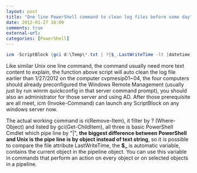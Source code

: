 ```yaml
---
layout: post
title: "One line PowerShell command to clean log files before some day"
date: 2012-01-27 16:09
comments: true
external-url:
categories: [PowerShell]
---
```

```powershell
icm -ScriptBlock {gci d:\Temp\*.txt | ?{$_.LastWriteTime -lt [datetime]"3/24/2012"} | ri } -ComputerName cvpmesip01,cvpmesip02,cvpmesip03,cvpmesip04
```
Like similar Unix one line command, the command usually need more text content to explain, <!--more-->the function above script will auto clean the log file earlier than 1/27/2012 on the computer cvpmesip01~04, the four computers should already preconfigured the Windows Remote Management (usually just by run winrm quickconfig in that server command prompt), you should also an administrator for those server and using AD. After those prerequisite are all meet, icm (Invoke-Command) can launch any ScriptBlock on any windows server now.

The actual working command is ri(Remove-Item), it filter by ? (Where-Object) and listed by gci(Get-ChildItem), all three is basic PowerShell Cmdlet which pipe line by "|", <strong>the biggest difference between PowerShell and Unix is the pipe line is by object instead of text string</strong>, so it is possible to compare the file attribute LastWriteTime, the <strong>$_</strong> is automatic variable, contains the current object in the pipeline object. You can use this variable in commands that perform an action on every object or on selected objects in a pipeline.
